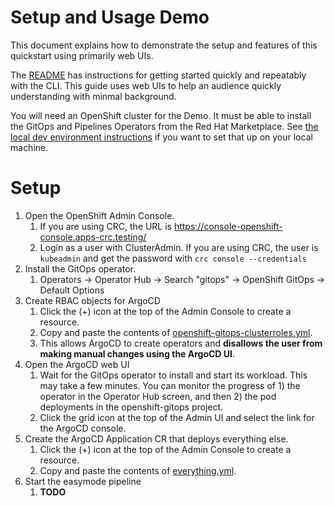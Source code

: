 # Setup and Usage Demo

This document explains how to demonstrate the setup and features of this quickstart using primarily web UIs.


The [README](../README.md) has instructions for getting started quickly and repeatably with the CLI. This guide uses
web UIs to help an audience quickly understanding with minmal background.

You will need an OpenShift cluster for the Demo. It must be able to install the GitOps and Pipelines Operators from the Red Hat Marketplace. 
See [the local dev environment instructions](Local_Dev_Environment.md) if you want to set that up on your local machine.

# Setup
1. Open the OpenShift Admin Console.
   1. If you are using CRC, the URL is https://console-openshift-console.apps-crc.testing/
   2. Login as a user with ClusterAdmin. If you are using CRC, the user is `kubeadmin` and get the password with `crc console --credentials`
2. Install the GitOps operator.
   1. Operators -> Operator Hub -> Search "gitops" -> OpenShift GitOps -> Default Options
3. Create RBAC objects for ArgoCD
    1. Click the (+) icon at the top of the Admin Console to create a resource.
    2. Copy and paste the contents of [openshift-gitops-clusterroles.yml](../bootstrap/openshift-gitops-clusterroles.yml).
    3. This allows ArgoCD to create operators and **disallows the user from making manual changes using the ArgoCD UI**.
4. Open the ArgoCD web UI
   1. Wait for the GitOps operator to install and start its workload. This may take a few minutes. You can monitor the 
      progress of 1) the operator in the Operator Hub screen, and then 2) the pod deployments in the openshift-gitops project.
   2. Click the grid icon at the top of the Admin UI and select the link for the ArgoCD console.
5. Create the ArgoCD Application CR that deploys everything else.
   1. Click the (+) icon at the top of the Admin Console to create a resource.
   2. Copy and paste the contents of [everything.yml](../app-of-apps/everything.yml).
6. Start the easymode pipeline
   1. **TODO**
